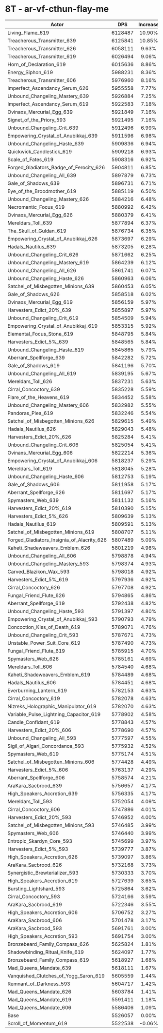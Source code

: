 # 8T - ar-vf-cthun-flay-me
| Actor | DPS | Increase |
|---|:---:|:---:|
|Living_Flame_619|6128487|10.90%|
|Treacherous_Transmitter_639|6125841|10.85%|
|Treacherous_Transmitter_626|6058111|9.63%|
|Treacherous_Transmitter_619|6026494|9.06%|
|Horn_of_Declaration_619|6015636|8.86%|
|Energy_Siphon_619|5988231|8.36%|
|Treacherous_Transmitter_606|5976960|8.16%|
|Imperfect_Ascendancy_Serum_626|5955558|7.77%|
|Unbound_Changeling_Mastery_639|5926884|7.25%|
|Imperfect_Ascendancy_Serum_619|5922583|7.18%|
|Ovinaxs_Mercurial_Egg_639|5921849|7.16%|
|Signet_of_the_Priory_593|5921495|7.16%|
|Unbound_Changeling_Crit_639|5912496|6.99%|
|Empowering_Crystal_of_Anubikkaj_639|5911596|6.98%|
|Unbound_Changeling_Haste_639|5909836|6.94%|
|Quickwick_Candlestick_619|5909218|6.93%|
|Scale_of_Fates_619|5908316|6.92%|
|Forged_Gladiators_Badge_of_Ferocity_626|5904811|6.85%|
|Unbound_Changeling_All_639|5897879|6.73%|
|Gale_of_Shadows_639|5896731|6.71%|
|Eye_of_the_Broodmother_619|5885119|6.50%|
|Unbound_Changeling_Mastery_626|5884216|6.48%|
|Necromantic_Focus_619|5880992|6.42%|
|Ovinaxs_Mercurial_Egg_626|5880379|6.41%|
|Mereldars_Toll_639|5877894|6.37%|
|The_Skull_of_Guldan_619|5876734|6.35%|
|Empowering_Crystal_of_Anubikkaj_626|5873697|6.29%|
|Hadals_Nautilus_639|5873205|6.28%|
|Unbound_Changeling_Crit_626|5871662|6.25%|
|Unbound_Changeling_Mastery_619|5864239|6.12%|
|Unbound_Changeling_All_626|5861741|6.07%|
|Unbound_Changeling_Haste_626|5860963|6.06%|
|Satchel_of_Misbegotten_Minions_639|5860453|6.05%|
|Gale_of_Shadows_626|5858518|6.02%|
|Ovinaxs_Mercurial_Egg_619|5856159|5.97%|
|Harvesters_Edict_20%_639|5855897|5.97%|
|Unbound_Changeling_Crit_619|5854509|5.94%|
|Empowering_Crystal_of_Anubikkaj_619|5853315|5.92%|
|Elemental_Focus_Stone_619|5848795|5.84%|
|Harvesters_Edict_5%_639|5848565|5.84%|
|Unbound_Changeling_Haste_619|5845865|5.79%|
|Aberrant_Spellforge_639|5842282|5.72%|
|Gale_of_Shadows_619|5841196|5.70%|
|Unbound_Changeling_All_619|5839195|5.67%|
|Mereldars_Toll_626|5837231|5.63%|
|Cirral_Concoctory_639|5835228|5.59%|
|Flare_of_the_Heavens_619|5834452|5.58%|
|Unbound_Changeling_Mastery_606|5832982|5.55%|
|Pandoras_Plea_619|5832246|5.54%|
|Satchel_of_Misbegotten_Minions_626|5829615|5.49%|
|Hadals_Nautilus_626|5829043|5.48%|
|Harvesters_Edict_20%_626|5825284|5.41%|
|Unbound_Changeling_Crit_606|5825054|5.41%|
|Ovinaxs_Mercurial_Egg_606|5822214|5.36%|
|Empowering_Crystal_of_Anubikkaj_606|5818237|5.29%|
|Mereldars_Toll_619|5818045|5.28%|
|Unbound_Changeling_Haste_606|5812753|5.19%|
|Gale_of_Shadows_606|5811958|5.17%|
|Aberrant_Spellforge_626|5811697|5.17%|
|Spymasters_Web_639|5811132|5.16%|
|Harvesters_Edict_20%_619|5810390|5.15%|
|Harvesters_Edict_5%_626|5809639|5.13%|
|Hadals_Nautilus_619|5809591|5.13%|
|Satchel_of_Misbegotten_Minions_619|5808707|5.11%|
|Forged_Gladiators_Insignia_of_Alacrity_626|5807489|5.09%|
|Kaheti_Shadeweavers_Emblem_626|5801219|4.98%|
|Unbound_Changeling_All_606|5798878|4.94%|
|Unbound_Changeling_Mastery_593|5798374|4.93%|
|Carved_Blazikon_Wax_593|5798018|4.92%|
|Harvesters_Edict_5%_619|5797936|4.92%|
|Cirral_Concoctory_626|5797708|4.92%|
|Fungal_Friend_Flute_626|5794865|4.86%|
|Aberrant_Spellforge_619|5792438|4.82%|
|Unbound_Changeling_Haste_593|5791397|4.80%|
|Empowering_Crystal_of_Anubikkaj_593|5790793|4.79%|
|Concoction_Kiss_of_Death_619|5789071|4.76%|
|Unbound_Changeling_Crit_593|5787671|4.73%|
|Unstable_Power_Suit_Core_619|5787490|4.73%|
|Fungal_Friend_Flute_619|5785915|4.70%|
|Spymasters_Web_626|5785161|4.69%|
|Mereldars_Toll_606|5784540|4.68%|
|Kaheti_Shadeweavers_Emblem_619|5784489|4.68%|
|Hadals_Nautilus_606|5784451|4.68%|
|Everburning_Lantern_619|5782153|4.63%|
|Cirral_Concoctory_619|5782078|4.63%|
|Nizreks_Holographic_Manipulator_619|5782070|4.63%|
|Variable_Pulse_Lightning_Capacitor_619|5778902|4.58%|
|Candle_Confidant_619|5778843|4.57%|
|Harvesters_Edict_20%_606|5778690|4.57%|
|Unbound_Changeling_All_593|5777597|4.55%|
|Sigil_of_Algari_Concordance_593|5775932|4.52%|
|Spymasters_Web_619|5775174|4.51%|
|Satchel_of_Misbegotten_Minions_606|5774428|4.49%|
|Harvesters_Edict_5%_606|5763137|4.29%|
|Aberrant_Spellforge_606|5758574|4.21%|
|AraKara_Sacbrood_639|5756657|4.17%|
|High_Speakers_Accretion_639|5756335|4.17%|
|Mereldars_Toll_593|5752054|4.09%|
|Cirral_Concoctory_606|5747886|4.01%|
|Harvesters_Edict_20%_593|5746952|4.00%|
|Satchel_of_Misbegotten_Minions_593|5746485|3.99%|
|Spymasters_Web_606|5746440|3.99%|
|Entropic_Skardyn_Core_593|5745699|3.97%|
|Harvesters_Edict_5%_593|5739777|3.87%|
|High_Speakers_Accretion_626|5739097|3.86%|
|AraKara_Sacbrood_626|5732168|3.73%|
|Synergistic_Brewterializer_593|5730333|3.70%|
|High_Speakers_Accretion_619|5727639|3.65%|
|Bursting_Lightshard_593|5725864|3.62%|
|Cirral_Concoctory_593|5724166|3.59%|
|AraKara_Sacbrood_619|5722346|3.55%|
|High_Speakers_Accretion_606|5706752|3.27%|
|AraKara_Sacbrood_606|5701478|3.17%|
|AraKara_Sacbrood_593|5691761|3.00%|
|High_Speakers_Accretion_593|5691754|3.00%|
|Bronzebeard_Family_Compass_626|5625824|1.81%|
|Shadowbinding_Ritual_Knife_619|5624097|1.77%|
|Bronzebeard_Family_Compass_619|5618927|1.68%|
|Mad_Queens_Mandate_639|5618111|1.67%|
|Vanquished_Clutches_of_Yogg_Saron_619|5605559|1.44%|
|Remnant_of_Darkness_593|5604717|1.42%|
|Mad_Queens_Mandate_626|5603784|1.41%|
|Mad_Queens_Mandate_619|5591411|1.18%|
|Mad_Queens_Mandate_606|5586406|1.09%|
|Base|5526057|0.00%|
|Scroll_of_Momentum_619|5522538|-0.06%|
